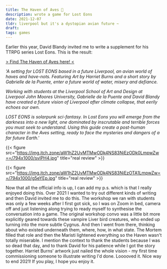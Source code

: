 ```yaml
---
title: The Haven of Aves 🦢
description: wrote a game for Lost Eons 
date: 2021-12-07
tldr: liverpool but it's a dystopian avian future ~
draft: 
tags: games
---
```


Earlier this year, David Blandy invited me to write a supplement for his TTRPG series Lost Eons. This is the result:

<a href="https://davidblandy.itch.io/lost-eons-haven-of-aves"> > Find The Haven of Aves here! < </a> 

<i>'A setting for LOST EONS based in a future Liverpool, an avian world of haves and have-nots. Featuring Art by Harriet Burns and a short story by Gabrielle de la Puente, enter a future world of water, misery and defiance. 

Working with students at the Liverpool School of Art and Design at Liverpool John Moores University, Gabrielle de la Puente and David Blandy have created a future vision of Liverpool after climate collapse, that eerily echoes our own. 

LOST EONS is solarpunk sci-fantasy. In Lost Eons you will emerge from the darkness into a new light, one dominated by inscrutable and terrible forces you must seek to understand. Using this guide create a post-human character in the Aves setting, ready to face the mysteries and dangers of a far future Earth.'</i>

{{< figure src="https://img.itch.zone/aW1hZ2UvMTMwODk4NS83NjEzODk0LmpwZw==/794x1000/svlPH4.jpg" title="real review" >}}

{{< figure src="https://img.itch.zone/aW1hZ2UvMTMwODk4NS83NjEzOTA1LmpwZw==/794x1000/g5eYEp.jpg" title="real review" >}}

Now that all the official info is up, I can add my p.s. which is that I really enjoyed doing this. Over 2021 I wanted to try out different kinds of writing and then David invited me to do this. The workshop we ran with students was only a few weeks after I first got sick, so I was on Zoom in bed, camera off and just listening along trying to ready myself to synthesise the conversation into a game. The original workshop convo was a little bit more explicitly geared towards these vampire Liver bird creatures, who ended up turning into the more subtle Cygnus. And then I went from there, thinking about who existed underneath them, where, how, in what state. The Mortem filled that role and then the Maristi lightened everything so the Haven wasn't totally miserable. I mention the context to thank the students because I was so dead that day, and to thank David for his patience while I got the story together. Harriet Burns' artwork just nailed the whole vision - my first time commissioning someone to illustrate writing I'd done. Looooved it. Nice way to end 2021! If you play, I hope you enjoy it. 